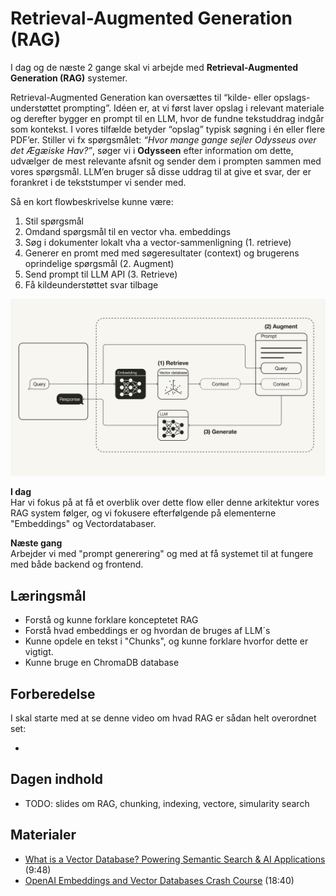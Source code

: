 # Retrieval-Augmented Generation (RAG)
I dag og de næste 2 gange skal vi arbejde med **Retrieval-Augmented Generation (RAG)** systemer. 

Retrieval-Augmented Generation kan oversættes til “kilde- eller opslags-understøttet prompting”. Idéen er, at vi først laver opslag i relevant materiale og derefter bygger en prompt til en LLM, hvor de fundne tekstuddrag indgår som kontekst. I vores tilfælde betyder “opslag” typisk søgning i én eller flere PDF’er.
Stiller vi fx spørgsmålet: *“Hvor mange gange sejler Odysseus over det Ægæiske Hav?”*, søger vi i **Odysseen** efter information om dette, udvælger de mest relevante afsnit og sender dem i prompten sammen med vores spørgsmål. LLM’en bruger så disse uddrag til at give et svar, der er forankret i de tekststumper vi sender med.

Så en kort flowbeskrivelse kunne være:
1. Stil spørgsmål
2. Omdand spørgsmål til en vector vha. embeddings
2. Søg i dokumenter lokalt  vha a vector-sammenligning (1. retrieve)
3. Generer en promt med med søgeresultater (context) og brugerens oprindelige spørgsmål (2. Augment)
4. Send prompt til LLM API (3. Retrieve)
5. Få kildeunderstøttet svar tilbage

![](assets/rag2.png)

**I dag**    
Har vi fokus på at få et overblik over dette flow eller denne arkitektur vores RAG system følger, og vi fokusere efterfølgende på elementerne "Embeddings" og Vectordatabaser.

**Næste gang**     
Arbejder vi med "prompt generering" og med at få systemet til at fungere med både backend og frontend.


## Læringsmål
* Forstå og kunne forklare konceptetet RAG 
* Forstå hvad embeddings er og hvordan de bruges af LLM´s
* Kunne opdele en tekst i "Chunks", og kunne forklare hvorfor dette er vigtigt.
* Kunne bruge en ChromaDB database


## Forberedelse
I skal starte med at se denne video om hvad RAG er sådan helt overordnet set:

* []()







## Dagen indhold
* TODO: slides om RAG, chunking, indexing, vectore, simularity search

## Materialer
* [What is a Vector Database? Powering Semantic Search & AI Applications](https://www.youtube.com/watch?v=gl1r1XV0SLw) (9:48)
* [OpenAI Embeddings and Vector Databases Crash Course](https://www.youtube.com/watch?v=ySus5ZS0b94) (18:40)

